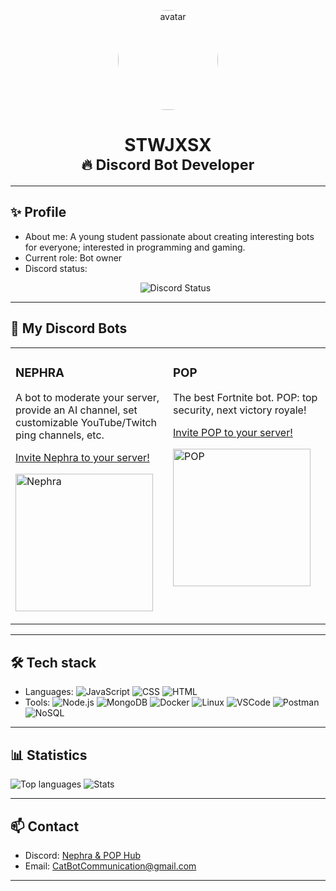<p align="center">
  <img src="https://cdn.discordapp.com/avatars/807586817581908008/7f391f57605d6b67bcdaa7909bb6dc59.webp?size=1024" width="160" alt="avatar" style="border-radius:50%"/>
</p>

<h1 align="center">STWJXSX <br/><small style="color:var(--color-secondary)">🔥 Discord Bot Developer</small></h1>

---

## ✨ Profile
- About me: A young student passionate about creating interesting bots for everyone; interested in programming and gaming.
- Current role: Bot owner
- Discord status:
  <p align="center">
    <img alt="Discord Status" src="https://raw.githubusercontent.com/STWJXSX/Workflow/main/discord-status.svg" />
  </p>

---

## 🤖 My Discord Bots
<table width="100%">
  <tr>
    <td width="50%" valign="top">
      <h3>NEPHRA</h3>
      <p>A bot to moderate your server, provide an AI channel, set customizable YouTube/Twitch ping channels, etc.</p>
      <p>
        <a href="https://discord.com/oauth2/authorize?client_id=973657100871950376&permissions=8&integration_type=0&scope=bot">Invite Nephra to your server!</a>
      </p>
      <p>
        <img alt="Nephra" src="https://cdn.discordapp.com/avatars/973657100871950376/019a25bdb9f4d374cd1a73561d901bbe.webp?size=1024" width="220"/>
      </p>
    </td>
    <td width="50%" valign="top">
      <h3>POP</h3>
      <p>The best Fortnite bot. POP: top security, next victory royale!</p>
      <p>
        <a href="https://discord.com/oauth2/authorize?client_id=1305273926229950465&permissions=1689917160016961&integration_type=0&scope=bot">Invite POP to your server!</a>
      </p>
      <p>
        <img alt="POP" src="https://cdn.discordapp.com/avatars/1305273926229950465/6e70715bdd95f507588ee87cc41effbd.webp?size=1024" width="220"/>
      </p>
    </td>
  </tr>
</table>

---

## 🛠 Tech stack
- Languages:
  ![JavaScript](https://img.shields.io/badge/JavaScript-F7DF1E?logo=javascript&logoColor=black) ![CSS](https://img.shields.io/badge/CSS-1572B6?logo=css3&logoColor=white) ![HTML](https://img.shields.io/badge/HTML-E34F26?logo=html5&logoColor=white)
- Tools:
  ![Node.js](https://img.shields.io/badge/Node.js-339933?logo=node.js&logoColor=white) ![MongoDB](https://img.shields.io/badge/MongoDB-47A248?logo=mongodb&logoColor=white) ![Docker](https://img.shields.io/badge/Docker-2496ED?logo=docker&logoColor=white) ![Linux](https://img.shields.io/badge/Linux-FCC624?logo=linux&logoColor=black) ![VSCode](https://img.shields.io/badge/VSCode-007ACC?logo=visual-studio-code&logoColor=white) ![Postman](https://img.shields.io/badge/Postman-FF6C37?logo=postman&logoColor=white) ![NoSQL](https://img.shields.io/badge/NoSQL-006400?logo=data:image/png;base64,)

---

## 📊 Statistics
<p align="left">
  <img alt="Top languages" src="https://github-readme-stats.vercel.app/api/top-langs/?username=STWJXSX&layout=compact&theme=dark" />
  <img alt="Stats" src="https://github-readme-stats.vercel.app/api?username=STWJXSX&show_icons=true&theme=dark" />
</p>

---

## 📫 Contact
- Discord: <a href="https://discord.gg/tR7XTnRnrD">Nephra & POP Hub</a>
- Email: CatBotCommunication@gmail.com


---


